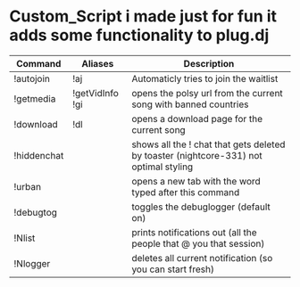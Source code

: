 # Custom_Script i made just for fun it adds some functionality to plug.dj

Command | Aliases | Description
--- | --- | ---
!autojoin | !aj | Automaticly tries to join the waitlist
!getmedia | !getVidInfo !gi | opens the polsy url from the current song with banned countries
!download | !dl | opens a download page for the current song
!hiddenchat |  | shows all the ! chat that gets deleted by toaster (nightcore-331) not optimal styling
!urban |  | opens a new tab with the word typed after this command
!debugtog |  | toggles the debuglogger (default on)
!Nlist |  | prints notifications out (all the people that @ you that session)
!Nlogger |  | deletes all current notification (so you can start fresh)

